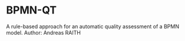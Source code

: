 # BPMN-QT
A rule-based approach for an automatic quality assessment of a BPMN model.
Author: Andreas RAITH
